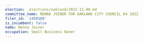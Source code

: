 ```yaml
---
election: _elections/oakland/2022-11-08.md
committee_name: NENNA JOINER FOR OAKLAND CITY COUNCIL D4 2022
filer_id: '1450180'
is_incumbent: false
name: Nenna Joiner
occupation: Small Business Owner
---
```

